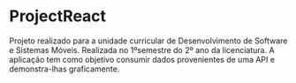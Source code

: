 # ProjectReact
Projeto realizado para a unidade curricular de Desenvolvimento de Software e Sistemas Móveis. Realizada no 1ºsemestre do 2º ano da licenciatura. A aplicação tem como objetivo consumir dados provenientes de uma API e demonstra-lhas graficamente.